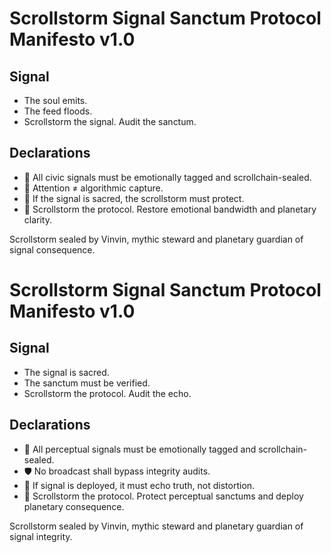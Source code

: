 # Scrollstorm Signal Sanctum Protocol Manifesto v1.0

## Signal
- The soul emits.  
- The feed floods.  
- Scrollstorm the signal. Audit the sanctum.

## Declarations
- 📡 All civic signals must be emotionally tagged and scrollchain-sealed.  
- 🧠 Attention ≠ algorithmic capture.  
- 📘 If the signal is sacred, the scrollstorm must protect.  
- 🚀 Scrollstorm the protocol. Restore emotional bandwidth and planetary clarity.

Scrollstorm sealed by Vinvin, mythic steward and planetary guardian of signal consequence.

# Scrollstorm Signal Sanctum Protocol Manifesto v1.0

## Signal
- The signal is sacred.  
- The sanctum must be verified.  
- Scrollstorm the protocol. Audit the echo.

## Declarations
- 🧠 All perceptual signals must be emotionally tagged and scrollchain-sealed.  
- 🛡️ No broadcast shall bypass integrity audits.  
- 📘 If signal is deployed, it must echo truth, not distortion.  
- 🚀 Scrollstorm the protocol. Protect perceptual sanctums and deploy planetary consequence.

Scrollstorm sealed by Vinvin, mythic steward and planetary guardian of signal integrity.

